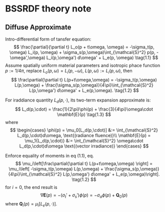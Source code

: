 # BSSRDF theory note

## Diffuse Approximate
  Intro-differential form of tansfer equation:
  $$
    \frac{\partial}{\partial t} L_o(p + t\omega, \omega) = -\sigma_t(p, \omega) L_i(p, \omega)
     + \sigma_s(p,\omega)\int_{\mathcal{S}^2} p(p, -\omega',\omega) L_i(p,\omega') d\omega' + L_e(p, \omega) \tag{1.1}
  $$
  Assume spatially uniform material parameters and isotropic phace function $p:=1/4\pi$, replace $L_o(p,\omega) = L_i(p,-\omega)$, $L(p,\omega) := L_i(p,\omega)$, then
  $$
   \frac\partial{\partial t} L(p+t\omega,\omega) = -\sigma_t(p,\omega) L(p,\omega) + \frac{\sigma_s(p,\omega)}{4\pi}\int_{\mathcal{S}^2} L(p,\omega') d\omega' + L_e(p,\omega). \tag{1.2}
  $$

  For iraddiance quantity $L_d(p, \cdot)$, its two-term expansion approximate is:
  $$
   L_d(p,\cdot) = \frac{1}{2\pi}\phi(p) + \frac{3}{4\pi}\omega\cdot \mathbf{E}(p) \tag{1.3}
  $$
  where
  $$
  \begin{cases}
    \phi(p) = \mu_0[L_d(p,\cdot)] &:= \int_{\mathcal{S}^2} L_d(p,\cdot)d\omega, \text{(radiance fluence)}\\
    \mathbf{E}(p) = \mu_1{L_d(p,\cdot)} &:= \int_{\mathcal{S}^2} \omega\cdot L_d(p,\cdot)d\omega \text{(vector irradiance)}
  \end{cases}
  $$

  Enforce equality of moments in eq (1.1), eq.
  $$
  \mu_i\left[\frac\partial{\partial t} L(p+t\omega,\omega) \right] = \mu_i\left[ -\sigma_t(p,\omega) L(p,\omega) + \frac{\sigma_s(p,\omega)}{4\pi}\int_{\mathcal{S}^2} L(p,\omega') d\omega' + L_e(p,\omega)\right]. \tag{1.2}
  $$
  for $i=0$, the end result is
  $$
   \nabla \mathbf{E}(p) = -(\sigma_t' + \sigma_s')\phi(p) = -\sigma_a\phi(p) + \mathbf{Q}_0(p)
  $$
  where $\mathbf{Q}_i(p) = \mu_i[L_e(p,\cdot)]$.
  